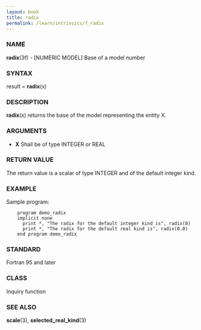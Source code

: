 ```yaml
---
layout: book
title: radix
permalink: /learn/intrinsics/f_radix
---
```

### NAME

**radix**(3f) - \[NUMERIC MODEL\] Base of a model
number

### SYNTAX

result = **radix**(x)

### DESCRIPTION

**radix**(x) returns the base of the model representing the entity X.

### ARGUMENTS

  - **X**
    Shall be of type INTEGER or REAL

### RETURN VALUE

The return value is a scalar of type INTEGER and of the default integer
kind.

### EXAMPLE

Sample program:

```
    program demo_radix
    implicit none
      print *, "The radix for the default integer kind is", radix(0)
      print *, "The radix for the default real kind is", radix(0.0)
    end program demo_radix
```

### STANDARD

Fortran 95 and later

### CLASS

Inquiry function

### SEE ALSO

**scale**(3), **selected\_real\_kind**(3)
